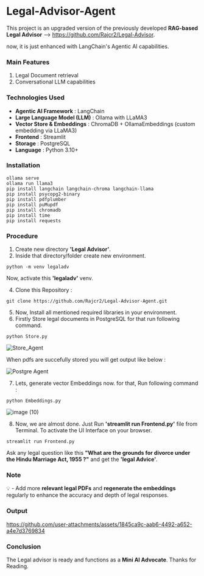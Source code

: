 # Legal-Advisor-Agent

This project is an upgraded version of the previously developed **RAG-based Legal Advisor** --> https://github.com/Rajcr2/Legal-Advisor.

now, it is just enhanced with LangChain's Agentic AI capabilities.

### Main Features

1. Legal Document retrieval
2. Conversational LLM capabilities

### Technologies Used

- **Agentic AI Framework** : LangChain
- **Large Language Model (LLM)** : Ollama with LLaMA3
- **Vector Store & Embeddings** : ChromaDB + OllamaEmbeddings (custom embedding via LLaMA3)
- **Frontend** : Streamlit
- **Storage** : PostgreSQL
- **Language** : Python 3.10+

### Installation

   ```
   ollama serve
   ollama run llama3
   pip install langchain langchain-chroma langchain-llama
   pip install psycopg2-binary
   pip install pdfplumber
   pip install puMupdf
   pip install chromadb
   pip install time
   pip install requests
   ```

### Procedure

1.   Create new directory **'Legal Advisor'**.
2.   Inside that directory/folder create new environment.
   
   ```
   python -m venv legaladv
   ```

  Now, activate this **'legaladv'** venv.
  
4.   Clone this Repository :

   ```
   git clone https://github.com/Rajcr2/Legal-Advisor-Agent.git
   ```
5.   Now, Install all mentioned required libraries in your environment.
6.   Firstly Store legal documents in PostgreSQL for that run following command.
   ```
   python Store.py
   ``` 
   ![Store_Agent](https://github.com/user-attachments/assets/80ddc855-c3b6-4350-ad1f-9cb1dfb432d3)
   
   When pdfs are succefully stored you will get output like below :

   ![Postgre Agent](https://github.com/user-attachments/assets/7f2896ed-9933-4235-8713-816c4a1cd8be)

7.   Lets, generate vector Embeddings now. for that, Run following command :
   
    python Embeddings.py

   ![image (10)](https://github.com/user-attachments/assets/3432fd47-054c-48fb-8f34-038025af0d41)

8.   Now, we are almost done. Just Run **'streamlit run Frontend.py'** file from Terminal. To activate the UI Interface on your browser.
   
    streamlit run Frontend.py
   
   
   Ask any legal question like this **"What are the grounds for divorce under the Hindu Marriage Act, 1955 ?"** and get the **'legal Advice'**.
   
### Note 

💡 - Add more **relevant legal PDFs** and **regenerate the embeddings** regularly to enhance the accuracy and depth of legal responses.
  
### Output

https://github.com/user-attachments/assets/1845ca9c-aab6-4492-a652-a4e7d3769834

### Conclusion

The Legal advisor is ready and functions as a **Mini AI Advocate**. 
Thanks for Reading.
